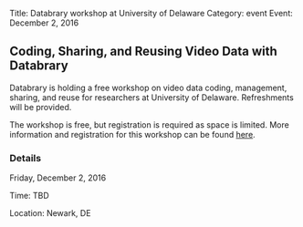 Title: Databrary workshop at University of Delaware
Category: event
Event: December 2, 2016

## Coding, Sharing, and Reusing Video Data with Databrary

Databrary is holding a free workshop on video data coding, management, sharing, and reuse for researchers at University of Delaware. 
Refreshments will be provided. 

The workshop is free, but registration is required as space is limited. 
More information and registration for this workshop can be found [here](https://goo.gl/forms/lLRjQbLPzq6bFkNL2).

### Details
Friday, December 2, 2016

Time: TBD

Location: Newark, DE
